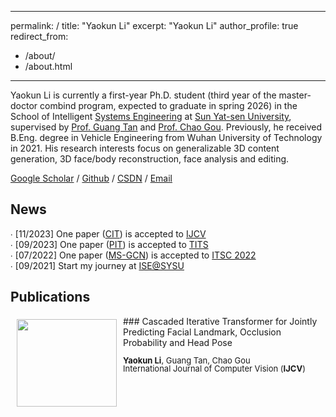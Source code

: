--- 
  permalink: / 
  title: "Yaokun Li" 
  excerpt: "Yaokun Li" 
  author_profile: true 
  redirect_from:  
   - /about/ 
   - /about.html 
  --- 
  
   Yaokun Li is currently a first-year Ph.D. student (third year of the master-doctor combind program, expected to graduate in spring 2026) in the School of Intelligent [Systems Engineering](https://ise.sysu.edu.cn/index.htm) at [Sun Yat-sen University](https://www.sysu.edu.cn/sysuen/), supervised by [Prof. Guang Tan](https://ise.sysu.edu.cn/teacher/teacher01/1354976.htm) and [Prof. Chao Gou](https://chaogou.github.io/). Previously, he received B.Eng. degree in Vehicle Engineering from Wuhan University of Technology in 2021. His research interests focus on generalizable 3D content generation, 3D face/body reconstruction, face analysis and editing. 
  
   [Google Scholar](https://scholar.google.com/citations?user=ui5j3QUAAAAJ&hl=en&oi=ao) / [Github](https://github.com/Iron-LYK) / [CSDN](https://blog.csdn.net/DUDUDUTU?spm=1000.2115.3001.5343) / [Email](liyk58@mail2.sysu.edu.cn) 
  
   
   News 
  ----- 
  ∙ [11/2023] One paper \([CIT](https://link.springer.com/article/10.1007/s11263-023-01935-2)\) is accepted to [IJCV](https://www.springer.com/journal/11263)<br /> 
  ∙ [09/2023] One paper \([PIT](https://ieeexplore.ieee.org/abstract/document/10247098)\) is accepted to [TITS](http://iccv2021.thecvf.com)<br /> 
  ∙ [07/2022] One paper \([MS-GCN](https://ieeexplore.ieee.org/abstract/document/9922277/)\) is accepted to [ITSC 2022](https://www.ieee-itsc2022.org/#/)<br /> 
  ∙ [09/2021] Start my journey at [ISE@SYSU](https://ise.sysu.edu.cn/) 
  
   Publications 
  ----- 
  <img style="float: left; margin:5px 10px" src="../images/paper_teasers/CIT.jpg" width="160" height="140"> 
  ### Cascaded Iterative Transformer for Jointly Predicting Facial Landmark, Occlusion Probability and Head Pose 
  <p style="line-height:1.0"> 
  <font size="2"> 
  <strong>Yaokun Li</strong>, Guang Tan, Chao Gou<br /> 
  International Journal of Computer Vision (<strong>IJCV</strong>)<br />  
